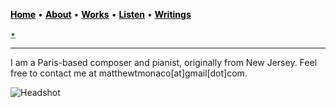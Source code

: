 <a href="/" style="color: black">**Home**</a> • <a href="/about" style="color: black">**About**</a> • <a href="/works" style="color: black">**Works**</a> • <a href="/listen" style="color: black">**Listen**</a> • <a href="/writings" style="color: black">**Writings**</a>

<a href="/" style="color: green"> • </a>

***

I am a Paris-based composer and pianist, originally from New Jersey. Feel free to contact me at matthewtmonaco[at]gmail[dot]com.

![Headshot](IMG_9929_0.jpg)
